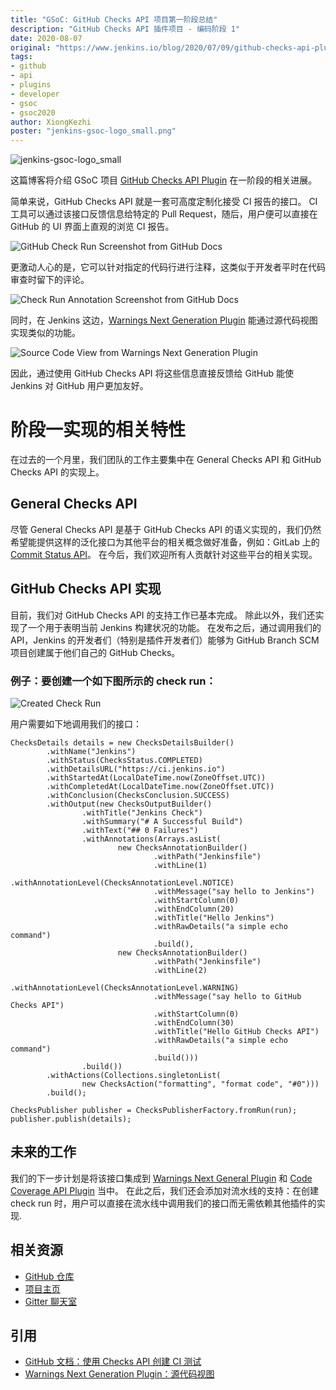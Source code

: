 ```yaml
---
title: "GSoC: GitHub Checks API 项目第一阶段总结"
description: "GitHub Checks API 插件项目 - 编码阶段 1"
date: 2020-08-07
original: "https://www.jenkins.io/blog/2020/07/09/github-checks-api-plugin-coding-phase-1/"
tags:
- github
- api
- plugins
- developer
- gsoc
- gsoc2020
author: XiongKezhi
poster: "jenkins-gsoc-logo_small.png"
---
```


![jenkins-gsoc-logo_small](jenkins-gsoc-logo_small.png)

这篇博客将介绍 GSoC 项目 [GitHub Checks API Plugin](https://www.jenkins.io/projects/gsoc/2020/projects/github-checks/) 在一阶段的相关进展。

简单来说，GitHub Checks API 就是一套可高度定制化接受 CI 报告的接口。
CI 工具可以通过该接口反馈信息给特定的 Pull Request，随后，用户便可以直接在 GitHub 的 UI 界面上直观的浏览 CI 报告。

![GitHub Check Run Screenshot from GitHub Docs](github-check-run.png)

更激动人心的是，它可以针对指定的代码行进行注释，这类似于开发者平时在代码审查时留下的评论。

![Check Run Annotation Screenshot from GitHub Docs](github-check-annotations.png)

同时，在 Jenkins 这边，[Warnings Next Generation Plugin](https://plugins.jenkins.io/warnings-ng/) 能通过源代码视图实现类似的功能。

![Source Code View from Warnings Next Generation Plugin](source-view.png)

因此，通过使用 GitHub Checks API 将这些信息直接反馈给 GitHub 能使 Jenkins 对 GitHub 用户更加友好。

# 阶段一实现的相关特性

在过去的一个月里，我们团队的工作主要集中在 General Checks API 和 GitHub Checks API 的实现上。

## General Checks API

尽管 General Checks API 是基于 GitHub Checks API 的语义实现的，我们仍然希望能提供这样的泛化接口为其他平台的相关概念做好准备，例如：GitLab 上的 [Commit Status API](https://docs.gitlab.com/ee/api/commits.html#commit-status)。
在今后，我们欢迎所有人贡献针对这些平台的相关实现。

## GitHub Checks API 实现

目前，我们对 GitHub Checks API 的支持工作已基本完成。
除此以外，我们还实现了一个用于表明当前 Jenkins 构建状况的功能。
在发布之后，通过调用我们的 API，Jenkins 的开发者们（特别是插件开发者们）能够为 GitHub Branch SCM 项目创建属于他们自己的 GitHub Checks。

### 例子：要创建一个如下图所示的 check run：

![Created Check Run](created-check-run.png)

用户需要如下地调用我们的接口：

```
ChecksDetails details = new ChecksDetailsBuilder()
        .withName("Jenkins")
        .withStatus(ChecksStatus.COMPLETED)
        .withDetailsURL("https://ci.jenkins.io")
        .withStartedAt(LocalDateTime.now(ZoneOffset.UTC))
        .withCompletedAt(LocalDateTime.now(ZoneOffset.UTC))
        .withConclusion(ChecksConclusion.SUCCESS)
        .withOutput(new ChecksOutputBuilder()
                .withTitle("Jenkins Check")
                .withSummary("# A Successful Build")
                .withText("## 0 Failures")
                .withAnnotations(Arrays.asList(
                        new ChecksAnnotationBuilder()
                                .withPath("Jenkinsfile")
                                .withLine(1)
                                .withAnnotationLevel(ChecksAnnotationLevel.NOTICE)
                                .withMessage("say hello to Jenkins")
                                .withStartColumn(0)
                                .withEndColumn(20)
                                .withTitle("Hello Jenkins")
                                .withRawDetails("a simple echo command")
                                .build(),
                        new ChecksAnnotationBuilder()
                                .withPath("Jenkinsfile")
                                .withLine(2)
                                .withAnnotationLevel(ChecksAnnotationLevel.WARNING)
                                .withMessage("say hello to GitHub Checks API")
                                .withStartColumn(0)
                                .withEndColumn(30)
                                .withTitle("Hello GitHub Checks API")
                                .withRawDetails("a simple echo command")
                                .build()))
                .build())
        .withActions(Collections.singletonList(
                new ChecksAction("formatting", "format code", "#0")))
        .build();

ChecksPublisher publisher = ChecksPublisherFactory.fromRun(run);
publisher.publish(details);
```

## 未来的工作

我们的下一步计划是将该接口集成到 [Warnings Next General Plugin](https://plugins.jenkins.io/warnings-ng/) 和 [Code Coverage API Plugin](https://plugins.jenkins.io/code-coverage-api/) 当中。
在此之后，我们还会添加对流水线的支持：在创建 check run 时，用户可以直接在流水线中调用我们的接口而无需依赖其他插件的实现.

## 相关资源

* [GitHub 仓库](https://github.com/jenkinsci/checks-api-plugin)
* [项目主页](https://www.jenkins.io/projects/gsoc/2020/projects/github-checks/)
* [Gitter 聊天室](https://gitter.im/jenkinsci/github-checks-api)

## 引用

* [GitHub 文档：使用 Checks API 创建 CI 测试](https://docs.github.com/en/developers/apps/creating-ci-tests-with-the-checks-api)
* [Warnings Next Generation Plugin：源代码视图](https://github.com/jenkinsci/warnings-ng-plugin/blob/master/doc/Documentation.md#source-code-view)
